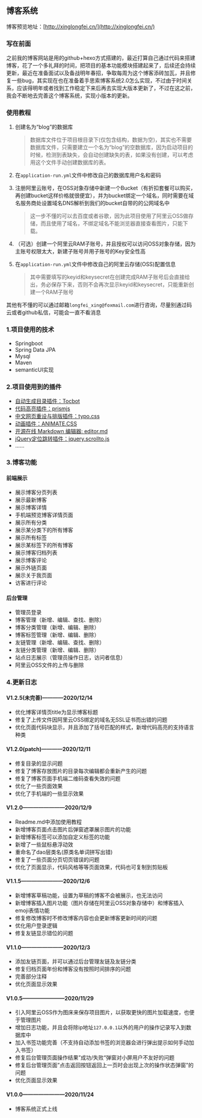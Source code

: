 ## 博客系统

博客预览地址：[http://xinglongfei.cn/](http://xinglongfei.cn/)


### 写在前面

之前我的博客网站是用的github+hexo方式搭建的，最近打算自己通过代码来搭建博客，花了一个多礼拜的时间，把项目的基本功能模块搭建起来了，后续还会持续更新，最近在准备面试以及备战明年春招，争取每周为这个博客添砖加瓦，并且修复一些bug，其实现在也在准备着手思索博客系统2.0怎么实现，不过由于时间关系，应该得明年或者找到工作稳定下来后再去实现大版本更新了，不过在这之前，我会不断地去完善这个博客系统，实现小版本的更新。



### 使用教程
1. 创建名为“blog”的数据库
    
    > 数据库文件位于项目根目录下(仅包含结构，数据为空)，其实也不需要数据库文件，只需要建立一个名为“blog”的空数据库，因为启动项目的时候，检测到表缺失，会自动创建缺失的表，如果没有创建，可以考虑用这个文件手动创建数据库的表。
2. 在`application-run.yml`文件中修改自己的数据库用户名和密码
3. 注册阿里云账号，在OSS对象存储中新建一个Bucket（有折扣套餐可以购买，再创建bucket这样价格就很便宜），并为bucket绑定一个域名，同时需要在域名服务商处设置域名DNS解析到我们的bucket自带的的公网域名中
    
    > 这一步不懂的可以去百度或者谷歌，因为此项目使用了阿里云OSS做存储，而且使用了域名，不绑定域名不能浏览器直接查看图片，只能下载。
4. （可选）创建一个阿里云RAM子账号，并且授权可以访问OSS对象存储，因为主账号权限太大，新建子账号并用子账号的Key安全性高
5. 在`application-run.yml`文件中修改自己的阿里云存储(OSS)配置信息   
    
    > 其中需要填写的keyid和keysecret在创建完成RAM子账号后会直接给出，务必保存下来，否则不会再次显示keyid和keysecret，只能重新创建一个RAM子账号

其他有不懂的可以通过邮箱`longfei_xing@foxmail.com`进行咨询，尽量别通过码云或者github私信，可能会一直不看消息




### 1.项目使用的技术
* Springboot
* Spring Data JPA
* Mysql
* Maven
* semanticUI实现


### 2.项目使用到的插件
* [自动生成目录插件：Tocbot](https://tscanlin.github.io/tocbot/)
* [代码高亮插件：prismjs](https://prismjs.com/)
* [中文网页重设与排版插件：typo.css](https://typo.sofi.sh/)
* [动画插件：ANIMATE.CSS](http://www.animate.net.cn/)
* [开源在线 Markdown 编辑器: editor.md](https://pandao.github.io/editor.md/)
* [jQuery定位跳转插件：jquery.scrollto.js](https://github.com/flesler/jquery.scrollTo)
* ……

### 3.博客功能
#### 前端展示
* 展示博客分页列表
* 展示最新博客
* 展示博客详情
* 手机端预览博客详情页面
* 展示所有分类
* 展示某分类下的所有博客
* 展示所有标签
* 展示某标签下的所有博客
* 展示博客归档列表
* 展示博客评论
* 展示外链页面
* 展示关于我页面
* 访客进行评论

#### 后台管理
* 管理员登录
* 博客管理（新增、编辑、查找、删除）
* 博客分类管理（新增、编辑、删除）
* 博客标签管理（新增、编辑、删除）
* 友链管理（新增、编辑、查找、删除）
* 友链分类管理（新增、编辑、删除）
* 站点日志展示（管理员操作日志，访问者信息）
* 阿里云OSS文件的上传与删除


### 4.更新日志
#### **V1.2.5(未完善)————2020/12/14**
* 优化博客详情页title为显示博客标题
* 修复了上传文件因阿里云OSS绑定的域名无SSL证书而出错的问题
* 优化页面代码块显示，并且添加了括号匹配的样式，新增代码高亮的支持语言种类

#### **V1.2.0(patch)————2020/12/11**
* 修复目录的显示问题
* 修复了博客存放图片的目录每次编辑都会重新产生的问题
* 修复了博客页面手机端二维码查看失效的问题
* 优化了一些页面效果
* 优化了手机端的一些显示效果

#### **V1.2.0————————2020/12/9**
* Readme.md中添加使用教程
* 新增博客页面点击图片后弹窗遮罩展示图片的功能
* 新增博客标签可以添加自定义标签的功能
* 新增了一些鼠标悬浮动效
* 重命名了dao层类名(原类名单词拼写出错)
* 修复了一些页面分页切页错误的问题
* 优化了页面显示，代码风格等等页面效果，代码也可复制到剪贴板

#### **V1.1.5————————2020/12/6**
* 新增博客草稿功能，设置为草稿的博客不会被展示，也无法访问
* 新增博客插入图片功能（图片存储在阿里云OSS对象存储中）和博客插入emoji表情功能
* 修复修改博客时不修改博客内容也会更新博客更新时间的问题
* 优化用户登录逻辑
* 修复友链显示错位的问题

#### **V1.1.0————————2020/12/3**
* 添加友链页面，并可以通过后台管理友链及友链分类
* 修复归档页面年份和博客没有按照时间排序的问题
* 完善部分注释
* 优化页面显示效果

#### **V1.0.5————————2020/11/29**
* 引入阿里云OSS作为图床来保存项目图片，以获取更快的图片加载速度，也便于管理图片
* 增加日志功能，并且会将除ip地址`127.0.0.1`以外的用户的操作记录写入到数据库中
* 加入书签功能完善（不支持自动添加书签的浏览器会进行弹出提示如何手动加入书签）
* 修复后台管理页面操作结果”成功/失败“弹窗对小屏用户不友好的问题
* 修复后台管理页面”点击返回按钮返回上一页时会出现上次的操作状态弹窗”的问题
* 优化页面显示效果

####  **V1.0.0————————2020/11/24**
* 博客系统正式上线

